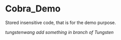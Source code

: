# Cobra_Demo
Stored insensitive code, that is for the demo purpose. 


*tungstenwang add something in branch of Tungsten*